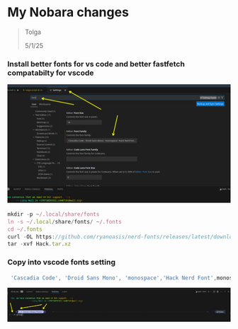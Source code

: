 # My Nobara changes
> Tolga
>
> 5/1/25

### Install better fonts for vs code and better fastfetch compatabilty for vscode

![alt text](image.png)

```js
mkdir -p ~/.local/share/fonts
ln -s ~/.local/share/fonts/ ~/.fonts
cd ~/.fonts
curl -OL https://github.com/ryanoasis/nerd-fonts/releases/latest/download/Hack.tar.xz
tar -xvf Hack.tar.xz

```

### Copy into vscode fonts setting
```js
 'Cascadia Code', 'Droid Sans Mono', 'monospace','Hack Nerd Font',monospace
 ```

 ![alt text](image-1.png)

 #
